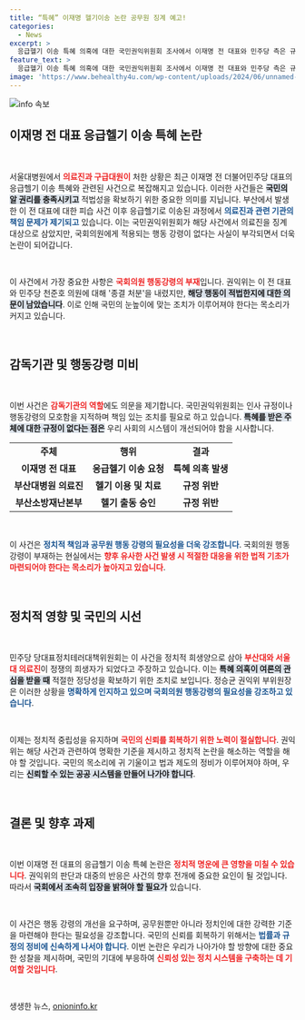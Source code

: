 ```yaml
---
title: “특혜” 이재명 헬기이송 논란 공무원 징계 예고!
categories:
  - News
excerpt: >
  응급헬기 이송 특혜 의혹에 대한 국민권익위원회 조사에서 이재명 전 대표와 민주당 측은 규정 적용 대상이 아니란 결론이 나왔다. 하지만 의료진과 소방본부 직원들은 규정 위반으로 징계를 받게 되며, 국회의원 행동강령의 공백이 도마에 오른다.
feature_text: >
  응급헬기 이송 특혜 의혹에 대한 국민권익위원회 조사에서 이재명 전 대표와 민주당 측은 규정 적용 대상이 아니란 결론이 나왔다. 하지만 의료진과 소방본부 직원들은 규정 위반으로 징계를 받게 되며, 국회의원 행동강령의 공백이 도마에 오른다.
image: 'https://www.behealthy4u.com/wp-content/uploads/2024/06/unnamed-file.png'
---
```


<p><img src="https://www.behealthy4u.com/wp-content/uploads/2024/06/unnamed-file.png" alt="info 속보" /></p>

<h2 data-ke-size="size26">이재명 전 대표 응급헬기 이송 특혜 논란</h2>

<p data-ke-size="size16">&nbsp;</p> 

<p>서울대병원에서 <b><span style="color: #ee2323;">의료진과 구급대원이</span></b> 처한 상황은 최근 이재명 전 더불어민주당 대표의 응급헬기 이송 특혜와 관련된 사건으로 복잡해지고 있습니다. 이러한 사건들은 <b><span style="background-color: #21538527;">국민의 알 권리를 충족시키고</span></b> 적법성을 확보하기 위한 중요한 의미를 지닙니다. 부산에서 발생한 이 전 대표에 대한 피습 사건 이후 응급헬기로 이송된 과정에서 <b><span style="color: #1a5490;">의료진과 관련 기관의 책임 문제가 제기되고</span></b> 있습니다. 이는 국민권익위원회가 해당 사건에서 의료진을 징계 대상으로 삼았지만, 국회의원에게 적용되는 행동 강령이 없다는 사실이 부각되면서 더욱 논란이 되어갑니다.</p>

<p data-ke-size="size16">&nbsp;</p>

<p>이 사건에서 가장 중요한 사항은 <b><span style="color: #ee2323;">국회의원 행동강령의 부재</span></b>입니다. 권익위는 이 전 대표와 민주당 천준호 의원에 대해 '종결 처분'을 내렸지만, <b><span style="background-color: #21538527;">해당 행동이 적법한지에 대한 의문이 남았습니다</span></b>. 이로 인해 국민의 눈높이에 맞는 조치가 이루어져야 한다는 목소리가 커지고 있습니다.</p>

<p data-ke-size="size16">&nbsp;</p>

<h2 data-ke-size="size26">감독기관 및 행동강령 미비</h2>

<p data-ke-size="size16">&nbsp;</p>

<p>이번 사건은 <b><span style="color: #ee2323;">감독기관의 역할</span></b>에도 의문을 제기합니다. 국민권익위원회는 인사 규정이나 행동강령의 모호함을 지적하며 책임 있는 조치를 필요로 하고 있습니다. <b><span style="background-color: #21538527;">특혜를 받은 주체에 대한 규정이 없다는 점은</span></b> 우리 사회의 시스템이 개선되어야 함을 시사합니다. </p>

<table>
    <tr>
        <td style="text-align: center; height: 17px;"><b>주체</b></td>
        <td style="text-align: center; height: 17px;"><b>행위</b></td>
        <td style="text-align: center; height: 17px;"><b>결과</b></td>
    </tr>
    <tr>
        <td style="text-align: center; height: 17px;"><b>이재명 전 대표</b></td>
        <td style="text-align: center; height: 17px;"><b>응급헬기 이송 요청</b></td>
        <td style="text-align: center; height: 17px;"><b>특혜 의혹 발생</b></td>
    </tr>
    <tr>
        <td style="text-align: center; height: 17px;"><b>부산대병원 의료진</b></td>
        <td style="text-align: center; height: 17px;"><b>헬기 이용 및 치료</b></td>
        <td style="text-align: center; height: 17px;"><b>규정 위반</b></td>
    </tr>
    <tr>
        <td style="text-align: center; height: 17px;"><b>부산소방재난본부</b></td>
        <td style="text-align: center; height: 17px;"><b>헬기 출동 승인</b></td>
        <td style="text-align: center; height: 17px;"><b>규정 위반</b></td>
    </tr>
</table>

<p data-ke-size="size16">&nbsp;</p>

<p>이 사건은 <b><span style="color: #1a5490;">정치적 책임과 공무원 행동 강령의 필요성을 더욱 강조합니다</span></b>. 국회의원 행동강령이 부재하는 현실에서는 <b><span style="color: #ee2323;">향후 유사한 사건 발생 시 적절한 대응을 위한 법적 기초가 마련되어야 한다는 목소리가 높아지고 있습니다</span></b>.</p>

<p data-ke-size="size16">&nbsp;</p>

<h2 data-ke-size="size26">정치적 영향 및 국민의 시선</h2>

<p data-ke-size="size16">&nbsp;</p>

<p>민주당 당대표정치테러대책위원회는 이 사건을 정치적 희생양으로 삼아 <b><span style="color: #ee2323;">부산대와 서울대 의료진</span></b>이 정쟁의 희생자가 되었다고 주장하고 있습니다. 이는 <b><span style="background-color: #21538527;">특혜 의혹이 여론의 관심을 받을 때</span></b> 적절한 정당성을 확보하기 위한 조치로 보입니다. 정승균 권익위 부위원장은 이러한 상황을 <b><span style="color: #1a5490;">명확하게 인지하고 있으며 국회의원 행동강령의 필요성을 강조하고 있습니다</span></b>.</p>

<p data-ke-size="size16">&nbsp;</p>

<p>이제는 정치적 중립성을 유지하며 <b><span style="color: #ee2323;">국민의 신뢰를 회복하기 위한 노력이 절실합니다</span></b>. 권익위는 해당 사건과 관련하여 명확한 기준을 제시하고 정치적 논란을 해소하는 역할을 해야 할 것입니다. 국민의 목소리에 귀 기울이고 법과 제도의 정비가 이루어져야 하며, 우리는 <b><span style="background-color: #21538527;">신뢰할 수 있는 공공 시스템을 만들어 나가야 합니다</span></b>.</p>

<p data-ke-size="size16">&nbsp;</p>

<h2 data-ke-size="size26">결론 및 향후 과제</h2>

<p data-ke-size="size16">&nbsp;</p>

<p>이번 이재명 전 대표의 응급헬기 이송 특혜 논란은 <b><span style="color: #ee2323;">정치적 명운에 큰 영향을 미칠 수 있습니다</span></b>. 권익위의 판단과 대중의 반응은 사건의 향후 전개에 중요한 요인이 될 것입니다. 따라서 <b><span style="background-color: #21538527;">국회에서 조속히 입장을 밝혀야 할 필요가</span></b> 있습니다. </p>

<p data-ke-size="size16">&nbsp;</p>

<p>이 사건은 행동 강령의 개선을 요구하며, 공무원뿐만 아니라 정치인에 대한 강력한 기준을 마련해야 한다는 필요성을 강조합니다. 국민의 신뢰를 회복하기 위해서는 <b><span style="color: #1a5490;">법률과 규정의 정비에 신속하게 나서야 합니다</span></b>. 이번 논란은 우리가 나아가야 할 방향에 대한 중요한 성찰을 제시하며, 국민의 기대에 부응하여 <b><span style="color: #ee2323;">신뢰성 있는 정치 시스템을 구축하는 데 기여할 것입니다</span></b>. </p>

<p data-ke-size="size16">&nbsp;</p>
생생한 뉴스, <a href="https://onioninfo.kr" rel="dofollow">onioninfo.kr</a>


